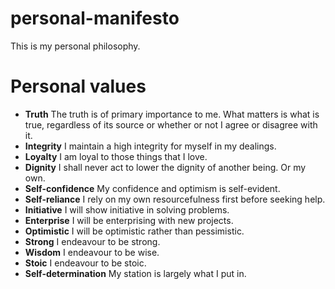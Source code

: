 # personal-manifesto

This is my personal philosophy.

# Personal values

* **Truth** The truth is of primary importance to me. What matters is what is true, regardless of its source or whether or not I agree or disagree with it.
* **Integrity** I maintain a high integrity for myself in my dealings.
* **Loyalty** I am loyal to those things that I love.
* **Dignity** I shall never act to lower the dignity of another being. Or my own.
* **Self-confidence** My confidence and optimism is self-evident.
* **Self-reliance** I rely on my own resourcefulness first before seeking help.
* **Initiative** I will show initiative in solving problems.
* **Enterprise** I will be enterprising with new projects.
* **Optimistic** I will be optimistic rather than pessimistic.
* **Strong** I endeavour to be strong.
* **Wisdom** I endeavour to be wise.
* **Stoic** I endeavour to be stoic.
* **Self-determination** My station is largely what I put in.
